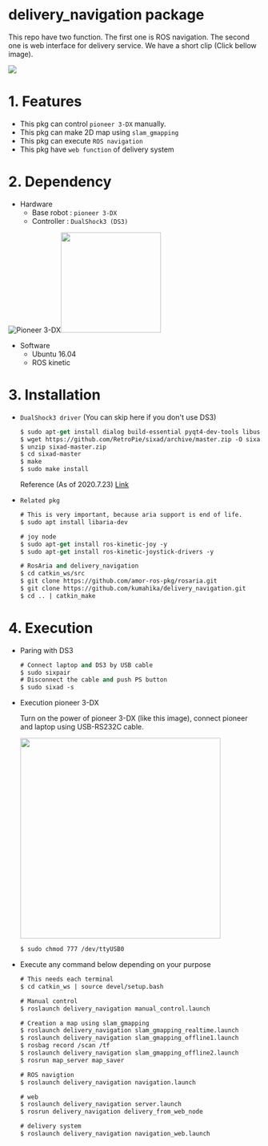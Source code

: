# **delivery_navigation package**
This repo have two function. The first one is ROS navigation. The second one is web interface for delivery service.
We have a short clip (Click bellow image).

[![](http://img.youtube.com/vi/3L4T78DpFC4/0.jpg)](http://www.youtube.com/watch?v=3L4T78DpFC4 "")

# 1. Features
- This pkg can control `pioneer 3-DX` manually.
- This pkg can make 2D map using `slam_gmapping`
- This pkg can execute `ROS navigation`
- This pkg have `web function` of delivery system

# 2. Dependency
- Hardware
  - Base robot : `pioneer 3-DX`
  - Controller : `DualShock3 (DS3)`

![Pioneer 3-DX](https://robots.ros.org/assets/img/robots/pioneer-3-dx/image.jpg)<img src="https://upload.wikimedia.org/wikipedia/commons/1/1a/PlayStation3-DualShock3.png" width=200px>

- Software
  - Ubuntu 16.04
  - ROS kinetic

# 3. Installation
- `DualShock3 driver` (You can skip here if you don't use DS3)
  ```vb
  $ sudo apt-get install dialog build-essential pyqt4-dev-tools libusb-dev libbluetooth-dev python-dbus -y
  $ wget https://github.com/RetroPie/sixad/archive/master.zip -O sixad-master.zip
  $ unzip sixad-master.zip
  $ cd sixad-master
  $ make
  $ sudo make install
  ```
  Reference (As of 2020.7.23)
  [Link](https://askubuntu.com/questions/913599/how-to-connect-dualshock-3-controller-ps3-sixaxis-gamepad-on-ubuntu-16-04)

- `Related pkg`
  ```vb
  # This is very important, because aria support is end of life.
  $ sudo apt install libaria-dev

  # joy node
  $ sudo apt-get install ros-kinetic-joy -y
  $ sudo apt-get install ros-kinetic-joystick-drivers -y

  # RosAria and delivery_navigation
  $ cd catkin_ws/src
  $ git clone https://github.com/amor-ros-pkg/rosaria.git
  $ git clone https://github.com/kumahika/delivery_navigation.git
  $ cd .. | catkin_make
  ```

# 4. Execution
- Paring with DS3
  ```vb
  # Connect laptop and DS3 by USB cable
  $ sudo sixpair
  # Disconnect the cable and push PS button
  $ sudo sixad -s
  ```

- Execution pioneer 3-DX

  Turn on the power of pioneer 3-DX (like this image), connect pioneer and laptop using USB-RS232C cable.
  
  <img src="https://github.com/kumahika/delivery_navigation/blob/master/img/pioneer_interface.jpg" width=400px>
  
  ```vb
  $ sudo chmod 777 /dev/ttyUSB0
  ```

- Execute any command below depending on your purpose
  ```vb
  # This needs each terminal
  $ cd catkin_ws | source devel/setup.bash

  # Manual control
  $ roslaunch delivery_navigation manual_control.launch

  # Creation a map using slam_gmapping
  $ roslaunch delivery_navigation slam_gmapping_realtime.launch
  $ roslaunch delivery_navigation slam_gmapping_offline1.launch
  $ rosbag record /scan /tf
  $ roslaunch delivery_navigation slam_gmapping_offline2.launch
  $ rosrun map_server map_saver

  # ROS navigtion
  $ roslaunch delivery_navigation navigation.launch

  # web
  $ roslaunch delivery_navigation server.launch
  $ rosrun delivery_navigation delivery_from_web_node

  # delivery system
  $ roslaunch delivery_navigation navigation_web.launch
  ```

